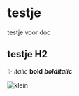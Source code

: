 # testje
testje voor doc
## testje H2

:sparkles:
_italic_ **bold** _**bolditalic**_

![klein](http://brugutrecht.nl/polopoly_fs/1.5431544.1447273483!/image/image.jpg_gen/derivatives/portrait_600_800/image-5431544.jpg)


